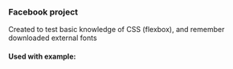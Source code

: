 ### Facebook project

Created to test basic knowledge of CSS (flexbox), and remember downloaded external fonts

#### Used with example:
